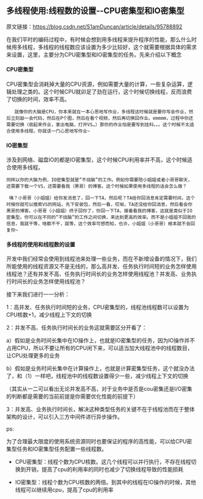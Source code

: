 ## 多线程使用:线程数的设置--CPU密集型和IO密集型

原文链接：https://blog.csdn.net/S1amDuncan/article/details/95788892

在我们平时的编码过程中，有时候会想到用多线程来提升程序的性能，那么什么时候用多线程，多线程的线程数应该设置为多少比较好，这个就需要根据具体的需求来设置，这里，主要分为CPU密集型和IO密集型的任务。先来介绍以下概念

 

#### CPU密集型
​       CPU密集型会消耗掉大量的CPU资源，例如需要大量的计算，一些复杂运算，逻辑处理之类的。这个时候CPU就卯足了劲在运行，这个时候切换线程，反而浪费了切换的时间，效率不高。

       就像你的大脑是CPU，你本来就在一本心思地写作业，多线程这时候就是要你写会作业，然后立刻敲一会代码，然后在P个图，然后在看个视频，然后再切换回作业。emmmm，过程中你还需要切换（收起来作业，拿出电脑，打开VS…）那你的作业怕是要写到挂科。。。这个时候不太适合使用多线程，你就该一门心思地写作业~

#### IO密集型
​    涉及到网络、磁盘IO的都是IO密集型，这个时候CPU利用率并不高，这个时候适合使用多线程。

    同样以你的大脑为例，IO密集型就是“不烧脑”的工作。例如你需要陪小姐姐或者小哥哥聊天，还需要下载一个VS，还需要看我（黑哥）的博客。这个时候如果使用多线程的话会怎么做？
    
     咦？小哥哥（小姐姐）给你发消息了，回一下TA，然后呢？TA给你回消息肯定需要时间，这个时候你就可以搜索VS的网站，先下安装包，然后一看，哎呦，TA还没给你回消息，然后看会你黑哥的博客。小哥哥（小姐姐）终于回你了，你回一下TA，接着看我的博客，这就是类似于IO密集型。你可以在不同的“不烧脑”的工作之间切换，来达到更高的效率。而不是小姐姐不回我的信息，我就干等，啥都不干，就等，这个效率可想而知，也许，小姐姐（小哥哥）根本就不会回复你~



#### 多线程的使用和线程数的设置

​      开发中我们经常会使用到线程池来处理一些业务，而在不新增设备的情况下，我们所能使用的线程资源又不是无线的，那么高并发、任务执行时间短的业务怎样使用线程池？还有并发不高、任务执行时间长的业务怎样使用线程池？并发高、业务执行时间长的业务怎样使用线程池？

接下来我们进行一一分析：

1：高并发、任务执行时间短的业务，CPU密集型的，线程池线程数可以设置为CPU核数+1，减少线程上下文的切换

2：并发不高、任务执行时间长的业务这就需要区分开看了：

a）假如是业务时间长集中在IO操作上，也就是IO密集型的任务，因为IO操作并不占用CPU，所以不要让所有的CPU闲下来，可以适当加大线程池中的线程数目，让CPU处理更多的业务

b）假如是业务时间长集中在计算操作上，也就是计算密集型任务，这个就没办法了，和（1）一样吧，线程池中的线程数设置得少一些，减少线程上下文的切换

（其实从一二可以看出无论并发高不高，对于业务中是否是cou密集还是I/O密集的判断都是需要的当前前提是你需要优化性能的前提下）

3：并发高、业务执行时间长，解决这种类型任务的关键不在于线程池而在于整体架构的设计，可以引入三方中间件进行异步操作。



ps:

为了合理最大限度的使用系统资源同时也要保证的程序的高性能，可以给CPU密集型任务和IO密集型任务配置一些线程数。

- CPU密集型：线程个数为CPU核数。这几个线程可以并行执行，不存在线程切换到开销，提高了cpu的利用率的同时也减少了切换线程导致的性能损耗

- IO密集型：线程个数为CPU核数的两倍。到其中的线程在IO操作的时候，其他线程可以继续用cpu，提高了cpu的利用率



